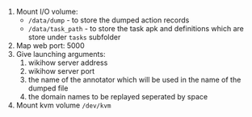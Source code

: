 1. Mount I/O volume:
   + `/data/dump` - to store the dumped action records
   + `/data/task_path` - to store the task apk and definitions which are store under `tasks` subfolder
2. Map web port: 5000
3. Give launching arguments:
   1. wikihow server address
   2. wikihow server port
   3. the name of the annotator which will be used in the name of the dumped file
   4. the domain names to be replayed seperated by space
4. Mount kvm volume `/dev/kvm`
